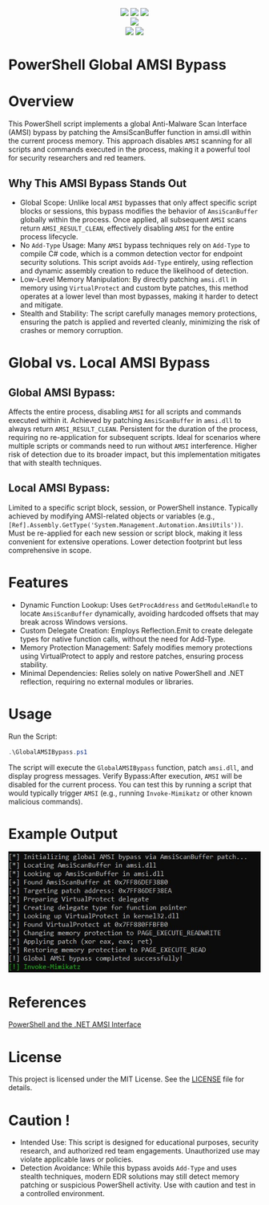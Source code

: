 </h1>
<p align= "center">
   <img src="https://img.shields.io/github/stars/Chainski/GlobalAMSIBypass?style=flat&color=blue">
   <img src="https://img.shields.io/github/forks/Chainski/GlobalAMSIBypass?style=flat&color=blue">
   <img src="https://img.shields.io/github/issues/Chainski/GlobalAMSIBypass.svg?color=blue">
    <br>
  <img src="https://hits.sh/github.com/Chainski/GlobalAMSIBypass.svg?label=views&color=0a7bbc">
   <br>
   <img src="https://img.shields.io/github/last-commit/Chainski/GlobalAMSIBypass?color=blue">
   <img src="https://img.shields.io/github/license/Chainski/GlobalAMSIBypass.svg?color=blue">
   <br>
</p>

# PowerShell Global AMSI Bypass

# Overview
This PowerShell script implements a global Anti-Malware Scan Interface (AMSI) bypass by patching the AmsiScanBuffer function in amsi.dll within the current process memory. This approach disables `AMSI` scanning for all scripts and commands executed in the process, making it a powerful tool for security researchers and red teamers.

## Why This AMSI Bypass Stands Out
- Global Scope: Unlike local `AMSI` bypasses that only affect specific script blocks or sessions, this bypass modifies the behavior of `AmsiScanBuffer` globally within the process. Once applied, all subsequent `AMSI` scans return `AMSI_RESULT_CLEAN`, effectively disabling `AMSI` for the entire process lifecycle.
- No `Add-Type` Usage: Many `AMSI` bypass techniques rely on `Add-Type` to compile C# code, which is a common detection vector for endpoint security solutions. This script avoids `Add-Type` entirely, using reflection and dynamic assembly creation to reduce the likelihood of detection.
- Low-Level Memory Manipulation: By directly patching `amsi.dll` in memory using `VirtualProtect` and custom byte patches, this method operates at a lower level than most bypasses, making it harder to detect and mitigate.
- Stealth and Stability: The script carefully manages memory protections, ensuring the patch is applied and reverted cleanly, minimizing the risk of crashes or memory corruption.

# Global vs. Local AMSI Bypass

## Global AMSI Bypass:
Affects the entire process, disabling `AMSI` for all scripts and commands executed within it.
Achieved by patching `AmsiScanBuffer` in `amsi.dll` to always return `AMSI_RESULT_CLEAN`.
Persistent for the duration of the process, requiring no re-application for subsequent scripts.
Ideal for scenarios where multiple scripts or commands need to run without `AMSI` interference.
Higher risk of detection due to its broader impact, but this implementation mitigates that with stealth techniques.

## Local AMSI Bypass:
Limited to a specific script block, session, or PowerShell instance.
Typically achieved by modifying AMSI-related objects or variables (e.g., `[Ref].Assembly.GetType('System.Management.Automation.AmsiUtils'))`.
Must be re-applied for each new session or script block, making it less convenient for extensive operations.
Lower detection footprint but less comprehensive in scope.

# Features
- Dynamic Function Lookup: Uses `GetProcAddress` and `GetModuleHandle` to locate `AmsiScanBuffer` dynamically, avoiding hardcoded offsets that may break across Windows versions.
- Custom Delegate Creation: Employs Reflection.Emit to create delegate types for native function calls, without the need for Add-Type.
- Memory Protection Management: Safely modifies memory protections using VirtualProtect to apply and restore patches, ensuring process stability.
- Minimal Dependencies: Relies solely on native PowerShell and .NET reflection, requiring no external modules or libraries.

# Usage

Run the Script:
```powershell
.\GlobalAMSIBypass.ps1
```
The script will execute the `GlobalAMSIBypass` function, patch `amsi.dll`, and display progress messages.
Verify Bypass:After execution, `AMSI` will be disabled for the current process. You can test this by running a script that would typically trigger `AMSI` (e.g., running `Invoke-Mimikatz` or other known malicious commands).

# Example Output
![output](https://raw.githubusercontent.com/Chainski/GlobalAMSIBypass/refs/heads/main/assets/output.png)

# References
[PowerShell and the .NET AMSI Interface](https://s3cur3th1ssh1t.github.io/Powershell-and-the-.NET-AMSI-Interface)

# License
This project is licensed under the MIT License. See the [LICENSE](https://github.com/Chainski/GlobalAMSIBypass#GPL-3.0-1-ov-file) file for details.

# Caution !
- Intended Use: This script is designed for educational purposes, security research, and authorized red team engagements. Unauthorized use may violate applicable laws or policies.
- Detection Avoidance: While this bypass avoids `Add-Type` and uses stealth techniques, modern EDR solutions may still detect memory patching or suspicious PowerShell activity. Use with caution and test in a controlled environment.
